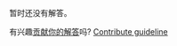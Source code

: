 
暂时还没有解答。

有兴趣[贡献你的解答](https://github.com/BFEdev/BFE.dev-solutions/blob/main/question/what-is-memory-leak_zh.md)吗? [Contribute guideline](https://github.com/BFEdev/BFE.dev-solutions#how-to-contribute)
